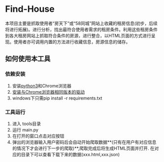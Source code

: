 # Find-House

本项目主要是抓取使用者“房天下”或“58同城”网站上收藏的租房信息(初步，后续将进行拓展)。进行分析，找出最符合使用者需求的租房条件。利用这些租房条件到各大租房网站上抓取符合条件的房源，进行整合，以HTML页面的方式进行呈现。使用者亦可调用内置的方法进行收藏信息，房源信息的储存。

## 如何使用本工具

### 依赖安装

1. 安装[python3](https://www.python.org/downloads/)和Chrome浏览器
2. [安装与Chrome浏览器相同版本的驱动](http://chromedriver.storage.googleapis.com/index.html)
3. windows下只需pip install -r requirements.txt

### 工具运行

1. 进入 tools目录
2. 运行  main.py
3. 在打开的窗口点击对应按钮
4. 弹出的浏览器输入用户密码后会自动开始爬取数据**(只有在用户有对应信息的情况下才会进行下一步的爬取)**,爬取完成后将生成HTML页面并打开. 在对应的目录下可以查看下载下来的数据(xxx.html,xxx.json)
